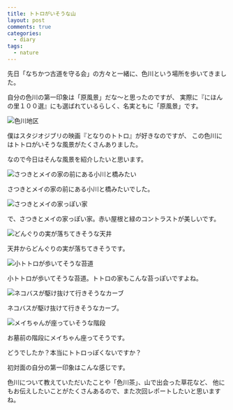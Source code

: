 ```yaml
---
title: トトロがいそうな山
layout: post
comments: true
categories:
  - diary
tags:
  - nature
---
```

先日「なちかつ古道を守る会」の方々と一緒に、色川という場所を歩いてきました。

自分の色川の第一印象は「原風景」だな～と思ったのですが、
実際に『にほんの里１００選』にも選ばれているらしく、名実ともに「原風景」です。

![色川地区][1]

僕はスタジオジブリの映画『となりのトトロ』が好きなのですが、
この色川にはトトロがいそうな風景がたくさんありました。

なので今日はそんな風景を紹介したいと思います。

![さつきとメイの家の前にある小川と橋みたい][2]

さつきとメイの家の前にある小川と橋みたいでした。

![さつきとメイの家っぽい家][3]

で、さつきとメイの家っぽい家。赤い屋根と緑のコントラストが美しいです。

![どんぐりの実が落ちてきそうな天井][4]

天井からどんぐりの実が落ちてきそうです。

![小トトロが歩いてそうな苔道][5]

小トトロが歩いてそうな苔道。トトロの家もこんな苔っぽいですよね。

![ネコバスが駆け抜けて行きそうなカーブ][6]

ネコバスが駆け抜けて行きそうなカーブ。

![メイちゃんが座っていそうな階段][7]

お墓前の階段にメイちゃん座ってそうです。

どうでしたか？本当にトトロっぽくないですか？

初対面の自分の第一印象はこんな感じです。

色川について教えていただいたことや「色川茶」、山で出会った草花など、
他にもお伝えしたいことがたくさんあるので、また次回レポートしたいと思いますね。


 [1]: /img/uploads/2009/11/totoro-mountain-1.jpg
 [2]: /img/uploads/2009/11/totoro-mountain-2.jpg
 [3]: /img/uploads/2009/11/totoro-mountain-3.jpg
 [4]: /img/uploads/2009/11/totoro-mountain-4.jpg
 [5]: /img/uploads/2009/11/totoro-mountain-5.jpg
 [6]: /img/uploads/2009/11/totoro-mountain-6.jpg
 [7]: /img/uploads/2009/11/totoro-mountain-7.jpg
